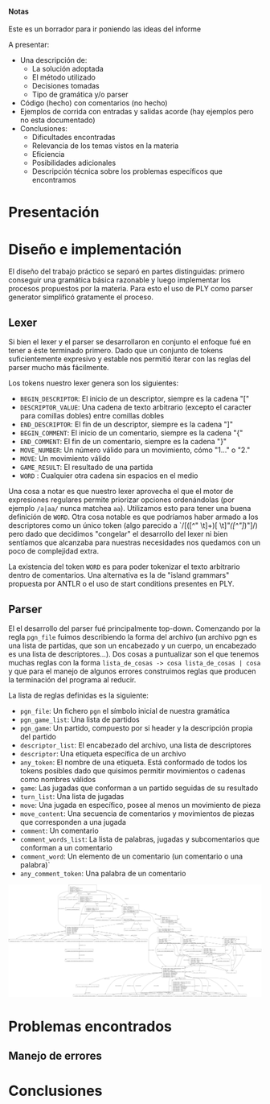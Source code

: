 #### Notas
Este es un borrador para ir poniendo las ideas del informe

A presentar:

* Una descripción de:
  - La solución adoptada
  - El método utilizado
  - Decisiones tomadas
  - Tipo de gramática y/o parser
* Código (hecho) con comentarios (no hecho)
* Ejemplos de corrida con entradas y salidas acorde (hay ejemplos pero no esta documentado)
* Conclusiones:
  - Dificultades encontradas
  - Relevancia de los temas vistos en la materia
  - Eficiencia
  - Posibilidades adicionales
  - Descripción técnica sobre los problemas específicos que encontramos

# Presentación


# Diseño e implementación

El diseño del trabajo práctico se separó en partes distinguidas: primero
conseguir una gramática básica razonable y luego implementar los procesos
propuestos por la materia. Para esto el uso de PLY como parser generator
simplificó gratamente el proceso.

## Lexer

Si bien el lexer y el parser se desarrollaron en conjunto el enfoque fué en
tener a éste terminado primero. Dado que un conjunto de tokens suficientemente
expresivo y estable nos permitió iterar con las reglas del parser mucho más
fácilmente.

Los tokens nuestro lexer genera son los siguientes:

* `BEGIN_DESCRIPTOR`: El inicio de un descriptor, siempre es la cadena "["
* `DESCRIPTOR_VALUE`: Una cadena de texto arbitrario (excepto el caracter para
  comillas dobles) entre comillas dobles
* `END_DESCRIPTOR`: El fin de un descriptor, siempre es la cadena "]"
* `BEGIN_COMMENT`: El inicio de un comentario, siempre es la cadena "{"
* `END_COMMENT`: El fin de un comentario, siempre es la cadena "}"
* `MOVE_NUMBER`: Un número válido para un movimiento, cómo "1..." o "2."
* `MOVE`: Un movimiento válido
* `GAME_RESULT`: El resultado de una partida
* `WORD` : Cualquier otra cadena sin espacios en el medio

Una cosa a notar es que nuestro lexer aprovecha el que el motor de expresiones
regulares permite priorizar opciones ordenándolas (por ejemplo `/a|aa/` nunca
matchea `aa`). Utilizamos esto para tener una buena definición de `WORD`. Otra
cosa notable es que podríamos haber armado a los descriptores como un único
token (algo parecido a `/\[([^" \t]+)[ \t]*"([^"]*)"\]/) pero dado que
decidimos "congelar" el desarrollo del lexer ni bien sentíamos que alcanzaba
para nuestras necesidades nos quedamos con un poco de complejidad extra.

La existencia del token `WORD` es para poder tokenizar el texto arbitrario
dentro de comentarios. Una alternativa es la de "island grammars" propuesta por
ANTLR o el uso de start conditions presentes en PLY.

## Parser

El el desarrollo del parser fué principalmente top-down. Comenzando por la
regla `pgn_file` fuimos describiendo la forma del archivo (un archivo pgn es
una lista de partidas, que son un encabezado y un cuerpo, un encabezado es una
lista de descriptores...). Dos cosas a puntualizar son el que tenemos muchas
reglas con la forma `lista_de_cosas -> cosa lista_de_cosas | cosa` y que para
el manejo de algunos errores construimos reglas que producen la terminación del
programa al reducir.

La lista de reglas definidas es la siguiente:

* `pgn_file`: Un fichero `pgn` el símbolo inicial de nuestra gramática
* `pgn_game_list`: Una lista de partidos
* `pgn_game`: Un partido, compuesto por si header y la descripción propia del
  partido
* `descriptor_list`: El encabezado del archivo, una lista de descriptores
* `descriptor`: Una etiqueta específica de un archivo
* `any_token`: El nombre de una etiqueta. Está conformado de todos los tokens
  posibles dado que quisimos permitir movimientos o cadenas como nombres
válidos
* `game`: Las jugadas que conforman a un partido seguidas de su resultado
* `turn_list`: Una lista de jugadas
* `move`: Una jugada en específico, posee al menos un movimiento de pieza
* `move_content`: Una secuencia de comentarios y movimientos de piezas que
  corresponden a una jugada
* `comment`: Un comentario
* `comment_words_list`: La lista de palabras, jugadas y subcomentarios que
  conforman a un comentario
* `comment_word`: Un elemento de un comentario (un comentario o una palabra)`
* `any_comment_token`: Una palabra de un comentario

![Autómata generado por PLY usando el algoritmo LALR](automata.png)

# Problemas encontrados

## Manejo de errores


# Conclusiones

